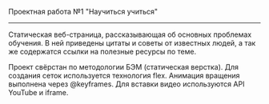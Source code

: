 Проектная работа №1
"Научиться учиться"
_________________________

Статическая веб-страница, рассказывающая об основных проблемах обучения. В ней приведены цитаты и советы от известных людей, а так же содержатся ссылки на полезные ресурсы по теме.


Проект свёрстан по методологии БЭМ (статическая верстка). Для создания сеток используется технология flex. Анимация вращения выполнена через @keyframes. Для вставки видео используются API YouTube и iframe.
